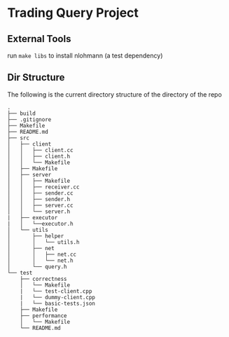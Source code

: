 # Trading Query Project

## External Tools
run `make libs` to install nlohmann (a test dependency)

## Dir Structure
The following is the current directory structure of the directory of the repo

```
.
├── build
├── .gitignore
├── Makefile
├── README.md
├── src
│   ├── client
│   │   ├── client.cc
│   │   ├── client.h
│   │   └── Makefile
│   ├── Makefile
│   ├── server
│   │   ├── Makefile
│   │   ├── receiver.cc
│   │   ├── sender.cc
│   │   ├── sender.h
│   │   ├── server.cc
│   │   └── server.h
|   ├── executor
|   │   └──executor.h
│   └── utils
│       ├── helper
│       │   └── utils.h
│       ├── net
│       │   ├── net.cc
│       │   └── net.h
│       └── query.h
└── test
    ├── correctness
    │   └── Makefile
    |   └── test-client.cpp
    |   └── dummy-client.cpp
    |   └── basic-tests.json
    ├── Makefile
    ├── performance
    │   └── Makefile
    └── README.md
```